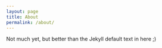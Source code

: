 ```yaml
---
layout: page
title: About
permalink: /about/
---
```


Not much yet, but better than the Jekyll default text in here ;)
